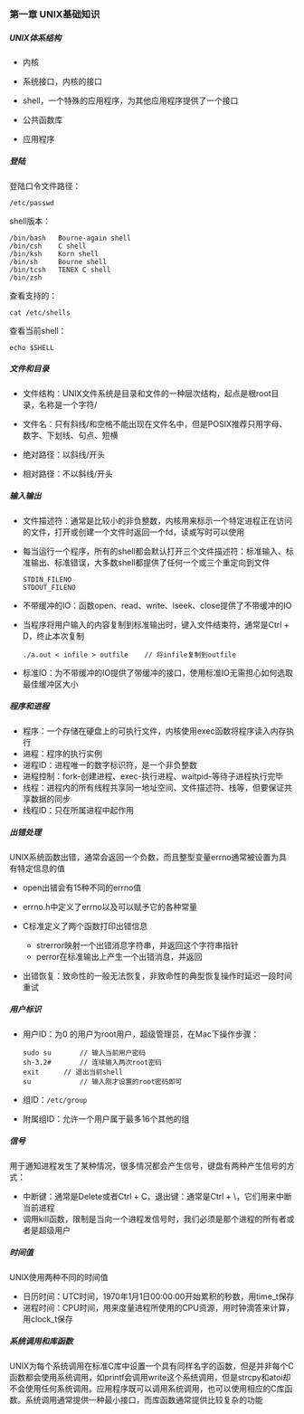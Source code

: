 ### 第一章  UNIX基础知识

##### UNIX体系结构

* 内核

* 系统接口，内核的接口
* shell，一个特殊的应用程序，为其他应用程序提供了一个接口
* 公共函数库
* 应用程序

##### 登陆

登陆口令文件路径：

```
/etc/passwd
```

shell版本：

```
/bin/bash	Bourne-again shell
/bin/csh	C shell
/bin/ksh	Korn shell
/bin/sh		Bourne shell
/bin/tcsh	TENEX C shell
/bin/zsh
```

查看支持的：

```
cat /etc/shells
```

查看当前shell：

```
echo $SHELL
```

##### 文件和目录

* 文件结构：UNIX文件系统是目录和文件的一种层次结构，起点是根root目录，名称是一个字符/

* 文件名：只有斜线/和空格不能出现在文件名中，但是POSIX推荐只用字母、数字、下划线、句点、短横

* 绝对路径：以斜线/开头
* 相对路径：不以斜线/开头

##### 输入输出

* 文件描述符：通常是比较小的非负整数，内核用来标示一个特定进程正在访问的文件，打开或创建一个文件时返回一个fd，读或写时可以使用

* 每当运行一个程序，所有的shell都会默认打开三个文件描述符：标准输入、标准输出、标准错误，大多数shell都提供了任何一个或三个重定向到文件

  ```
  STDIN_FILENO
  STDOUT_FILENO
  ```

* 不带缓冲的IO：函数open、read、write、lseek、close提供了不带缓冲的IO

* 当程序将用户输入的内容复制到标准输出时，键入文件结束符，通常是Ctrl + D，终止本次复制

  ```
  ./a.out < infile > outfile 	// 将infile复制到outfile
  ```

* 标准IO：为不带缓冲的IO提供了带缓冲的接口，使用标准IO无需担心如何选取最佳缓冲区大小

##### 程序和进程

* 程序：一个存储在硬盘上的可执行文件，内核使用exec函数将程序读入内存执行
* 进程：程序的执行实例
* 进程ID：进程唯一的数字标识符，是一个非负整数
* 进程控制：fork-创建进程、exec-执行进程、waitpid-等待子进程执行完毕
* 线程：进程内的所有线程共享同一地址空间、文件描述符、栈等，但要保证共享数据的同步
* 线程ID：只在所属进程中起作用

##### 出错处理

UNIX系统函数出错，通常会返回一个负数，而且整型变量errno通常被设置为具有特定信息的值

* open出错会有15种不同的errno值
* errno.h中定义了errno以及可以赋予它的各种常量
* C标准定义了两个函数打印出错信息
  * strerror映射一个出错消息字符串，并返回这个字符串指针
  * perror在标准输出上产生一个出错消息，并返回

* 出错恢复：致命性的一般无法恢复，非致命性的典型恢复操作时延迟一段时间重试

##### 用户标识

* 用户ID：为0 的用户为root用户，超级管理员，在Mac下操作步骤：

  ```
  sudo su		// 输入当前用户密码
  sh-3.2#		// 连续输入两次root密码
  exit		// 退出当前shell
  su			// 输入刚才设置的root密码即可
  ```

* 组ID：`/etc/group`

* 附属组ID：允许一个用户属于最多16个其他的组

##### 信号

用于通知进程发生了某种情况，很多情况都会产生信号，键盘有两种产生信号的方式：

* 中断键：通常是Delete或者Ctrl + C，退出键：通常是Ctrl + \，它们用来中断当前进程
* 调用kill函数，限制是当向一个进程发信号时，我们必须是那个进程的所有者或者是超级用户

##### 时间值

UNIX使用两种不同的时间值

* 日历时间：UTC时间，1970年1月1日00:00:00开始累积的秒数，用time_t保存
* 进程时间：CPU时间，用来度量进程所使用的CPU资源，用时钟滴答来计算，用clock_t保存

##### 系统调用和库函数

UNIX为每个系统调用在标准C库中设置一个具有同样名字的函数，但是并非每个C函数都会使用系统调用，如printf会调用write这个系统调用，但是strcpy和atoi却不会使用任何系统调用。应用程序既可以调用系统调用，也可以使用相应的C库函数。系统调用通常提供一种最小接口，而库函数通常提供比较复杂的功能
